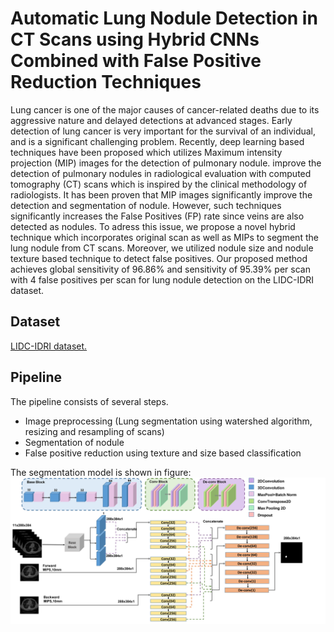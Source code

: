 
# Automatic Lung Nodule Detection in CT Scans using Hybrid CNNs Combined with False Positive Reduction Techniques
Lung cancer is one of the major causes of cancer-related deaths due to its aggressive nature and delayed detections at advanced stages. Early detection of lung cancer is very important for the survival of an individual, and is a significant challenging problem. Recently, deep learning based techniques have been proposed which utilizes Maximum intensity projection (MIP) images for the detection of pulmonary nodule. improve the detection of pulmonary nodules in radiological evaluation with computed tomography (CT) scans which is inspired by the clinical methodology of radiologists. It has been proven that MIP images significantly improve the detection and segmentation of nodule. However, such techniques significantly increases the False Positives (FP) rate since veins are also detected as nodules. To adress this issue, we propose a novel hybrid technique which incorporates original scan as well as MIPs to segment the lung nodule from CT scans.  Moreover, we utilized nodule size and nodule texture based technique to detect false positives. Our proposed method achieves global sensitivity of 96.86\% and sensitivity of 95.39\% per scan with 4 false positives per scan for lung nodule detection on the LIDC-IDRI dataset.
## Dataset
 [LIDC-IDRI dataset.](https://wiki.cancerimagingarchive.net/display/Public/LIDC-IDRI)
## Pipeline
The pipeline consists of several steps.


 - Image preprocessing (Lung segmentation using watershed algorithm, resizing and resampling of scans)
 - Segmentation of nodule
 - False positive reduction using
   texture and size based classification

 The segmentation model is shown in figure:
![enter image description here](https://github.com/Azkarehman/Lung-Nodule-Segmentation/blob/main/fig/lung.png)
